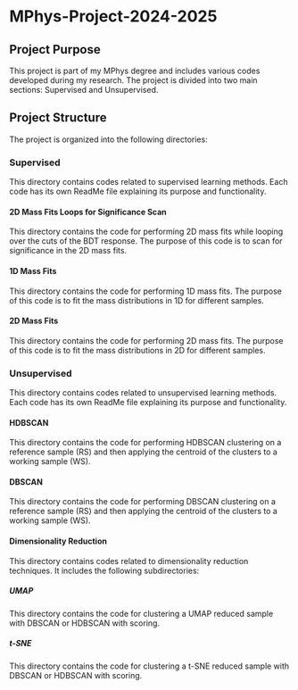 # MPhys-Project-2024-2025

## Project Purpose

This project is part of my MPhys degree and includes various codes developed during my research. The project is divided into two main sections: Supervised and Unsupervised.

## Project Structure

The project is organized into the following directories:

### Supervised

This directory contains codes related to supervised learning methods. Each code has its own ReadMe file explaining its purpose and functionality.

#### 2D Mass Fits Loops for Significance Scan

This directory contains the code for performing 2D mass fits while looping over the cuts of the BDT response. The purpose of this code is to scan for significance in the 2D mass fits.

#### 1D Mass Fits

This directory contains the code for performing 1D mass fits. The purpose of this code is to fit the mass distributions in 1D for different samples.

#### 2D Mass Fits

This directory contains the code for performing 2D mass fits. The purpose of this code is to fit the mass distributions in 2D for different samples.

### Unsupervised

This directory contains codes related to unsupervised learning methods. Each code has its own ReadMe file explaining its purpose and functionality.

#### HDBSCAN

This directory contains the code for performing HDBSCAN clustering on a reference sample (RS) and then applying the centroid of the clusters to a working sample (WS).

#### DBSCAN

This directory contains the code for performing DBSCAN clustering on a reference sample (RS) and then applying the centroid of the clusters to a working sample (WS).

#### Dimensionality Reduction

This directory contains codes related to dimensionality reduction techniques. It includes the following subdirectories:

##### UMAP

This directory contains the code for clustering a UMAP reduced sample with DBSCAN or HDBSCAN with scoring.

##### t-SNE

This directory contains the code for clustering a t-SNE reduced sample with DBSCAN or HDBSCAN with scoring.
